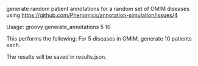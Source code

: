 generate random patient annotations for a random set of OMIM diseases using https://github.com/Phenomics/annotation-simulation/issues/4

Usage: groovy generate_annotations 5 10

This performs the following: For 5 diseases in OMIM, generate 10 patients each.

The results will be saved in results.json.
